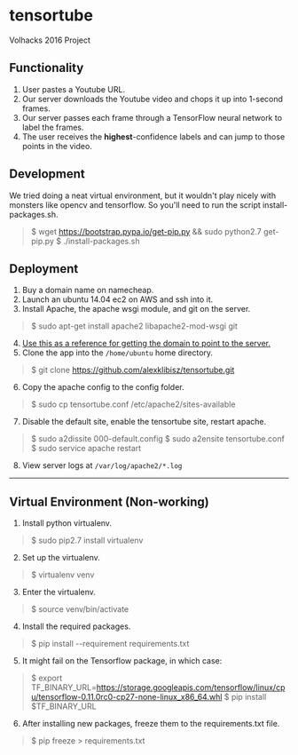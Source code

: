 # tensortube

Volhacks 2016 Project

## Functionality

1. User pastes a Youtube URL.
2. Our server downloads the Youtube video and chops it up into 1-second frames.
3. Our server passes each frame through a TensorFlow neural network to label the frames.
4. The user receives the **highest**-confidence labels and can jump to those points in the video.

## Development

We tried doing a neat virtual environment, but it wouldn't play nicely with monsters like opencv and tensorflow. So you'll need to run the script install-packages.sh.

> $ wget https://bootstrap.pypa.io/get-pip.py && sudo python2.7 get-pip.py
> $ ./install-packages.sh

## Deployment

1. Buy a domain name on namecheap.
2. Launch an ubuntu 14.04 ec2 on AWS and ssh into it.
3. Install Apache, the apache wsgi module, and git on the server.
> $ sudo apt-get install apache2 libapache2-mod-wsgi git

4. [Use this as a reference for getting the domain to point to the server.](http://techgenix.com/namecheap-aws-ec2-linux/)
5. Clone the app into the `/home/ubuntu` home directory.
> $ git clone https://github.com/alexklibisz/tensortube.git

6. Copy the apache config to the config folder.
> $ sudo cp tensortube.conf /etc/apache2/sites-available

7. Disable the default site, enable the tensortube site, restart apache.
> $ sudo a2dissite 000-default.config
> $ sudo a2ensite tensortube.conf
> $ sudo service apache restart

8. View server logs at `/var/log/apache2/*.log`

***

## Virtual Environment (Non-working)

1. Install python virtualenv.
> $ sudo pip2.7 install virtualenv

2. Set up the virtualenv.
> $ virtualenv venv

3. Enter the virtualenv.
> $ source venv/bin/activate

4. Install the required packages.
> $ pip install --requirement requirements.txt

5. It might fail on the Tensorflow package, in which case:
> $ export TF_BINARY_URL=https://storage.googleapis.com/tensorflow/linux/cpu/tensorflow-0.11.0rc0-cp27-none-linux_x86_64.whl
> $ pip install $TF_BINARY_URL

6. After installing new packages, freeze them to the requirements.txt file.
> $ pip freeze > requirements.txt
